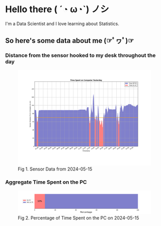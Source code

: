 
# Hello there ( ´◔ ω◔`) ノシ

I'm a Data Scientist and I love learning about Statistics.

## So here's some data about me (☞ﾟヮﾟ)☞


### Distance from the sensor hooked to my desk throughout the day
<figure>
  <picture>
    <source media="(prefers-color-scheme: dark)" srcset="Pi/readme/graphs/lineplot/dark-plot-2024-05-15.png">
    <source media="(prefers-color-scheme: light)" srcset="Pi/readme/graphs/lineplot/light-plot-2024-05-15.png">
    <img alt="Shows a black logo in light color mode and a white one in dark color mode." src="Pi/readme/graphs/lineplot/light-plot-2024-05-15.png">
  </picture>
  <figcaption>Fig 1. Sensor Data from 2024-05-15</figcaption>
</figure>



### Aggregate Time Spent on the PC
<figure>
  <picture>
    <source media="(prefers-color-scheme: dark)" srcset="Pi/readme/graphs/barplot/dark-plot-2024-05-15.png">
    <source media="(prefers-color-scheme: light)" srcset="Pi/readme/graphs/barplot/light-plot-2024-05-15.png">
    <img alt="Shows a black logo in light color mode and a white one in dark color mode." src="Pi/readme/graphs/barplot/light-plot-2024-05-15.png">
  </picture>
  <figcaption>Fig 2. Percentage of Time Spent on the PC on 2024-05-15</figcaption>
</figure>
